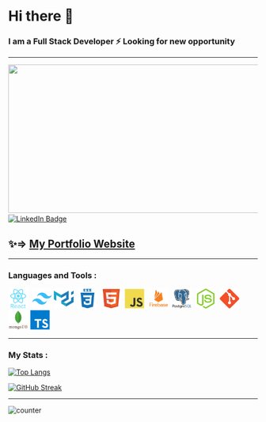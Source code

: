 # Hi there 👋

### I am a Full Stack Developer ⚡ Looking for new opportunity

---
<div align="center">
  <img src="https://media.giphy.com/media/dWesBcTLavkZuG35MI/giphy.gif" width="600" height="300"/>
</div>

<div id="badges">
 
  <a href="https://www.linkedin.com/in/penjinun-wattanaparueda/" >
    <img src="https://img.shields.io/badge/LinkedIn-blue?style=for-the-badge&logo=linkedin&logoColor=white" alt="LinkedIn Badge"/>
  </a>
</div>

## ✨=> [My Portfolio Website](https://portfolio-website-three-navy.vercel.app/) 

---

### Languages and Tools :
<div>
  <img src="https://github.com/devicons/devicon/blob/master/icons/react/react-original-wordmark.svg" title="React" alt="React" width="40" height="40"/>&nbsp;
  <img src='https://github.com/devicons/devicon/blob/master/icons/tailwindcss/tailwindcss-plain.svg' title="Tailwind" **alt="Tailwind" width="40" height="40">
  <img src="https://github.com/devicons/devicon/blob/master/icons/materialui/materialui-original.svg" title="Material UI" alt="Material UI" width="40" height="40"/>&nbsp;
  <img src="https://github.com/devicons/devicon/blob/master/icons/css3/css3-plain-wordmark.svg"  title="CSS3" alt="CSS" width="40" height="40"/>&nbsp;
  <img src="https://github.com/devicons/devicon/blob/master/icons/html5/html5-original.svg" title="HTML5" alt="HTML" width="40" height="40"/>&nbsp;
  <img src="https://github.com/devicons/devicon/blob/master/icons/javascript/javascript-original.svg" title="JavaScript" alt="JavaScript" width="40" height="40"/>&nbsp;
  <img src="https://github.com/devicons/devicon/blob/master/icons/firebase/firebase-plain-wordmark.svg" title="Firebase" alt="Firebase" width="40" height="40"/>&nbsp;
  <img src="https://github.com/devicons/devicon/blob/master/icons/postgresql/postgresql-original-wordmark.svg" title="Postgres"  alt="Postgres" width="40" height="40"/>&nbsp;
  <img src="https://github.com/devicons/devicon/blob/master/icons/nodejs/nodejs-original.svg" title="NodeJS" alt="NodeJS" width="40" height="40"/>&nbsp;
  <img src="https://github.com/devicons/devicon/blob/master/icons/git/git-original.svg" title="Git" **alt="Git" width="40" height="40"/>
  <img src='https://github.com/devicons/devicon/blob/master/icons/mongodb/mongodb-original-wordmark.svg' title="MongoDB" **alt="MongoDB" width="40" height="40">
    <img src='https://github.com/devicons/devicon/blob/master/icons/typescript/typescript-original.svg' title="TypeScript" **alt="TypeScript" width="40" height="40">
</div>

---

### My Stats :
[![Top Langs](https://github-readme-stats.vercel.app/api/top-langs/?username=GivPenjinun&layout=compact&theme=vision-friendly-dark)](https://github.com/anuraghazra/github-readme-stats)

[![GitHub Streak](http://github-readme-streak-stats.herokuapp.com?user=GivPenjinun&theme=dark&background=000000)](https://git.io/streak-stats)


---
<div>
    <img src="https://komarev.com/ghpvc/?username=GivPenjinun&style=flat-square&color=blue" alt="counter"/>
</div>
<!--
**GivPenjinun/GivPenjinun** is a ✨ _special_ ✨ repository because its `README.md` (this file) appears on your GitHub profile.

Here are some ideas to get you started:

- 🔭 I’m currently working on ...
- 🌱 I’m currently learning ...
- 👯 I’m looking to collaborate on ...
- 🤔 I’m looking for help with ...
- 💬 Ask me about ...
- 📫 How to reach me: ...
- 😄 Pronouns: ...
- ⚡ Fun fact: ...
-->
